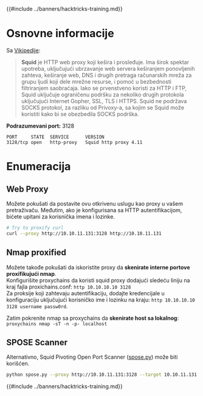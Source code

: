 {{#include ../banners/hacktricks-training.md}}

# Osnovne informacije

Sa [Vikipedije](<https://en.wikipedia.org/wiki/Squid_(software)>):

> **Squid** je HTTP web proxy koji kešira i prosleđuje. Ima širok spektar upotreba, uključujući ubrzavanje web servera keširanjem ponovljenih zahteva, keširanje web, DNS i drugih pretraga računarskih mreža za grupu ljudi koji dele mrežne resurse, i pomoć u bezbednosti filtriranjem saobraćaja. Iako se prvenstveno koristi za HTTP i FTP, Squid uključuje ograničenu podršku za nekoliko drugih protokola uključujući Internet Gopher, SSL, TLS i HTTPS. Squid ne podržava SOCKS protokol, za razliku od Privoxy-a, sa kojim se Squid može koristiti kako bi se obezbedila SOCKS podrška.

**Podrazumevani port:** 3128
```
PORT     STATE  SERVICE      VERSION
3128/tcp open   http-proxy   Squid http proxy 4.11
```
# Enumeracija

## Web Proxy

Možete pokušati da postavite ovu otkrivenu uslugu kao proxy u vašem pretraživaču. Međutim, ako je konfigurisana sa HTTP autentifikacijom, bićete upitani za korisnička imena i lozinke.
```bash
# Try to proxify curl
curl --proxy http://10.10.11.131:3128 http://10.10.11.131
```
## Nmap proxified

Možete takođe pokušati da iskoristite proxy da **skenirate interne portove proxifikujući nmap**.\
Konfigurišite proxychains da koristi squid proxy dodajući sledeću liniju na kraj fajla proxichains.conf: `http 10.10.10.10 3128`  
Za proksije koji zahtevaju autentifikaciju, dodajte kredencijale u konfiguraciju uključujući korisničko ime i lozinku na kraju: `http 10.10.10.10 3128 username passw0rd`.

Zatim pokrenite nmap sa proxychains da **skenirate host sa lokalnog**: `proxychains nmap -sT -n -p- localhost`

## SPOSE Scanner

Alternativno, Squid Pivoting Open Port Scanner ([spose.py](https://github.com/aancw/spose)) može biti korišćen.
```bash
python spose.py --proxy http://10.10.11.131:3128 --target 10.10.11.131
```
{{#include ../banners/hacktricks-training.md}}
